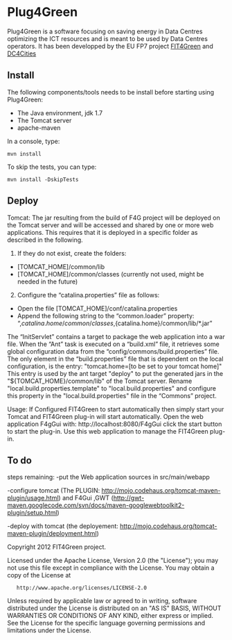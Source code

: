 ﻿Plug4Green
==========

Plug4Green is a software focusing on saving energy in Data Centres optimizing the ICT resources and is meant to be used by Data Centres operators.
It has been developped by the EU FP7 project [FIT4Green](http://www.fit4green.eu) and [DC4Cities](http://www.dc4cities.eu)

Install
-------

The following components/tools needs to be install before starting using Plug4Green:
* The Java environment, jdk 1.7
* The Tomcat server 
* apache-maven

In a console, type:

    mvn install

To skip the tests, you can type:

    mvn install -DskipTests


Deploy
------


Tomcat:
The jar resulting from the build of F4G project will be deployed on the Tomcat server and will be accessed and 
shared by one or more web applications. This requires that it is deployed in a specific folder as described 
in the following.
1.	If they do not exist, create the folders:
*	[TOMCAT_HOME]/common/lib
*	[TOMCAT_HOME]/common/classes (currently not used, might be needed in the future)

2.	Configure the “catalina.properties” file as follows:
*	Open the file [TOMCAT_HOME]/conf/catalina.properties
*	Append  the following string to the  “common.loader” property:
“,${catalina.home}/common/classes,${catalina.home}/common/lib/*.jar”


The “InitServlet”  contains a target to package the web application into a war file.
When the “Ant” task is executed on a “build.xml” file, it retrieves some global configuration data from the 
“config/commons/build.properties” file.
The only element in the “build.properties” file that is dependent on the local configuration, is the entry: 
"tomcat.home=[to be set to your tomcat home]"
This entry is used by the ant target "deploy" to put the generated jars in the "${TOMCAT_HOME}/common/lib" of the Tomcat server.
Rename "local.build.properties.template" to "local.build.properties" and configure this property in the "local.build.properties" 
file in the “Commons” project.

Usage:
If Configured FIT4Green to start automatically then simply start your Tomcat and FIT4Green plug-in will start automatically.
Open the web application F4gGui with: http://localhost:8080/F4gGui click the start button to start the plug-in.
Use this web application to manage the FIT4Green plug-in.


To do
-----


steps remaining:
-put the Web application sources in src/main/webapp

-configure tomcat (The PLUGIN: http://mojo.codehaus.org/tomcat-maven-plugin/usage.html)
	and F4Gui ,GWT (http://gwt-maven.googlecode.com/svn/docs/maven-googlewebtoolkit2-plugin/setup.html)

-deploy with tomcat (the deployement: http://mojo.codehaus.org/tomcat-maven-plugin/deployment.html)



Copyright 2012 FIT4Green project.

   Licensed under the Apache License, Version 2.0 (the "License");
   you may not use this file except in compliance with the License.
   You may obtain a copy of the License at

       http://www.apache.org/licenses/LICENSE-2.0

   Unless required by applicable law or agreed to in writing, software
   distributed under the License is distributed on an "AS IS" BASIS,
   WITHOUT WARRANTIES OR CONDITIONS OF ANY KIND, either express or implied.
   See the License for the specific language governing permissions and
   limitations under the License.
